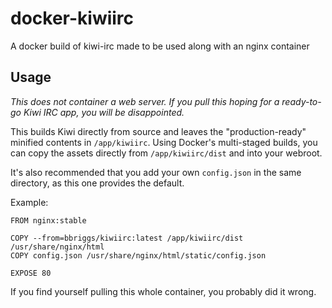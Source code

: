 # docker-kiwiirc
A docker build of kiwi-irc made to be used along with an nginx container

## Usage

_This does not container a web server. If you pull this hoping for a ready-to-go Kiwi IRC app, you will be disappointed._

This builds Kiwi directly from source and leaves the "production-ready" minified contents in `/app/kiwiirc`. Using Docker's multi-staged builds, you can copy the assets directly from `/app/kiwiirc/dist` and into your webroot.

It's also recommended that you add your own `config.json` in the same directory, as this one provides the default.

Example:

```
FROM nginx:stable

COPY --from=bbriggs/kiwiirc:latest /app/kiwiirc/dist /usr/share/nginx/html
COPY config.json /usr/share/nginx/html/static/config.json

EXPOSE 80
```

If you find yourself pulling this whole container, you probably did it wrong.
